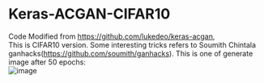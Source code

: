 # Keras-ACGAN-CIFAR10
Code Modified from https://github.com/lukedeo/keras-acgan,  
This is CIFAR10 version. Some interesting tricks refers to Soumith Chintala ganhacks(https://github.com/soumith/ganhacks). 
This is one of generate image after 50 epochs:  
![image](https://github.com/King-Of-Knights/Keras-ACGAN-CIFAR10/blob/master/generated.png)
